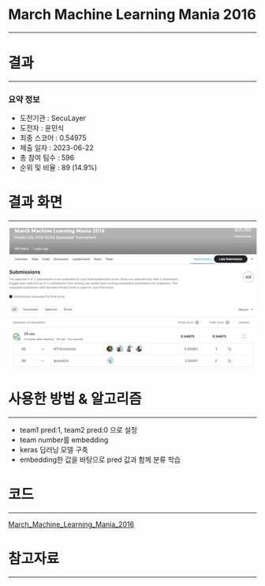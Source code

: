 # March Machine Learning Mania 2016
-----------------------------------
# 결과
-----------------------------------
### 요약 정보
  * 도전기관 : SecuLayer
  * 도전자 : 윤민식
  * 최종 스코어 : 0.54975
  * 제출 일자 : 2023-06-22
  * 총 참여 팀수 : 596
  * 순위 및 비율 : 89 (14.9%)
# 결과 화면
-----------------------------------
![score](./img/score.PNG)
![rank](./img/rank.PNG)
# 사용한 방법 & 알고리즘
----------------------------------
  * team1 pred:1, team2 pred:0 으로 설정
  * team number를 embedding
  * keras 딥러닝 모델 구축
  * embedding한 값을 바탕으로 pred 값과 함께 분류 학습
# 코드
----------------------------------
[March_Machine_Learning_Mania_2016](./March_Machine_Learning_Mania_2016.ipynb)
# 참고자료
----------------------------------
